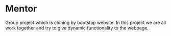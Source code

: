 # Mentor
Group project which is cloning by bootstap website.
 In this project we are all work together and try to give dynamic functionality to the webpage.
